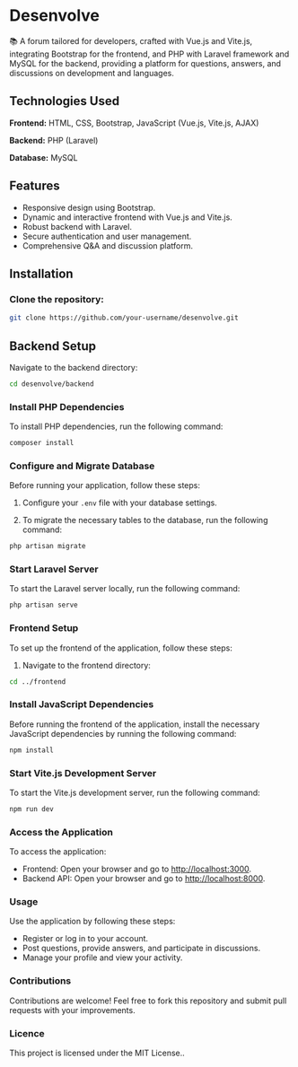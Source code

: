# Desenvolve

📚 A forum tailored for developers, crafted with Vue.js and Vite.js, integrating Bootstrap for the frontend, and PHP with Laravel framework and MySQL for the backend, providing a platform for questions, answers, and discussions on development and languages.

## Technologies Used

**Frontend:** HTML, CSS, Bootstrap, JavaScript (Vue.js, Vite.js, AJAX)

**Backend:** PHP (Laravel)

**Database:** MySQL

## Features

- Responsive design using Bootstrap.
- Dynamic and interactive frontend with Vue.js and Vite.js.
- Robust backend with Laravel.
- Secure authentication and user management.
- Comprehensive Q&A and discussion platform.

## Installation

### Clone the repository:

```bash
git clone https://github.com/your-username/desenvolve.git
```

## Backend Setup

Navigate to the backend directory:

```bash
cd desenvolve/backend
```

### Install PHP Dependencies

To install PHP dependencies, run the following command:

```bash
composer install
```

### Configure and Migrate Database

Before running your application, follow these steps:

1. Configure your `.env` file with your database settings.

2. To migrate the necessary tables to the database, run the following command:

```bash
php artisan migrate
```

### Start Laravel Server

To start the Laravel server locally, run the following command:

```bash
php artisan serve
```

### Frontend Setup

To set up the frontend of the application, follow these steps:

1. Navigate to the frontend directory:

```bash
cd ../frontend
```

### Install JavaScript Dependencies

Before running the frontend of the application, install the necessary JavaScript dependencies by running the following command:

```bash
npm install
```

### Start Vite.js Development Server

To start the Vite.js development server, run the following command:

```bash
npm run dev
```

### Access the Application

To access the application:

- Frontend: Open your browser and go to [http://localhost:3000](http://localhost:3000).
- Backend API: Open your browser and go to [http://localhost:8000](http://localhost:8000).

### Usage

Use the application by following these steps:

- Register or log in to your account.
- Post questions, provide answers, and participate in discussions.
- Manage your profile and view your activity.

### Contributions

Contributions are welcome! Feel free to fork this repository and submit pull requests with your improvements.

### Licence

This project is licensed under the MIT License..
